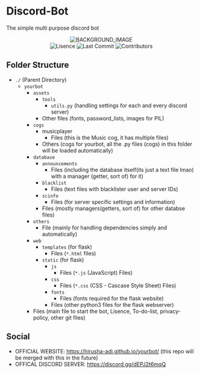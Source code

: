# Discord-Bot

The simple multi purpose discord bot

<p align="center">
    <img src="https://raw.githubusercontent.com/hirusha-adi/yourbot/main/images/background4.gif" alt="BACKGROUND_IMAGE">
    <br>
    <img src="https://img.shields.io/github/license/hirusha-adi/Discord-Bot" alt="Lisence">
    <img src="https://img.shields.io/github/last-commit/hirusha-adi/Discord-Bot" alt="Last Commit">
    <img src="https://img.shields.io/github/contributors/hirusha-adi/Discord-Bot" alt="Contributors">
</p>
<!-- Discord-Bot -->

## Folder Structure

- `./` (Parent Directory)
  - `yourbot`
    - `assets`
      - `tools`
        - `utils.py` (handling settings for each and every discord server)
      - Other files (fonts, password_lists, images for PIL)
    - `cogs`
      - musicplayer
        - Files (this is the Music cog, it has multiple files)
      - Others (cogs for yourbot, all the .py files (cogs) in this folder will be loaded automatically)
    - `database`
      - `announcements`
        - Files (including the database itself(its just a text file lmao) with a manager (getter, sort of) for it)
      - `blacklist`
        - Files (text files with blacklister user and server IDs)
      - `scinfo`
        - Files (for server specific settings and information)
      - Files (mostly managers(getters, sort of) for other databse files)
    - `others`
      - File (mainly for handling dependencies simply and automatically)
    - `web`
      - `templates` (for flask)
        - Files (`*.html` files)
      - `static` (for flask)
        - `js`
          - Files (`*.js` (JavaScript) Files)
        - `css`
          - Files (`*.css` (CSS - Cascase Style Sheet) Files)
        - `fonts`
          - Files (fonts required for the flask website)
        - Files (other python3 files for the flask webserver)
    - Files (main file to start the bot, Lisence, To-do-list, privacy-policy, other git files)

## Social

- OFFICIAL WEBSITE: https://hirusha-adi.github.io/yourbot/ (this repo will be merged with this in the future)
- OFFICAL DISCORD SERVER: https://discord.gg/dEPJ2t6mqQ
